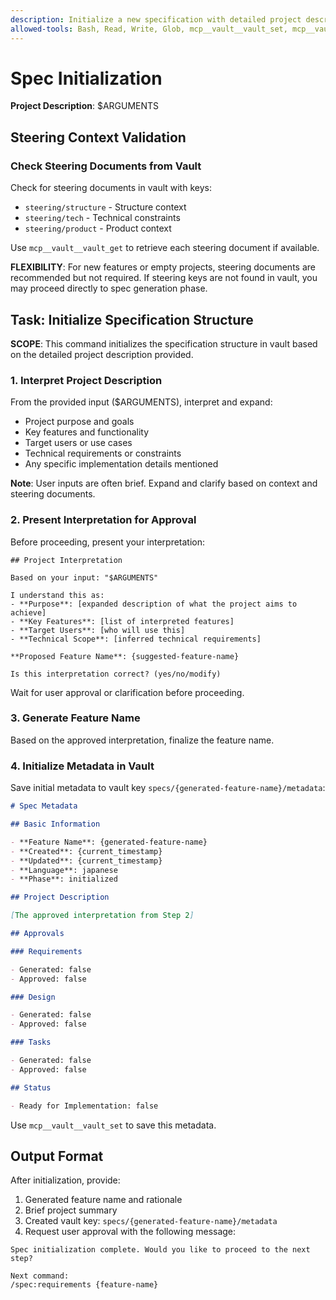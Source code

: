 ```yaml
---
description: Initialize a new specification with detailed project description and requirements
allowed-tools: Bash, Read, Write, Glob, mcp__vault__vault_set, mcp__vault__vault_get, mcp__vault__vault_list
---
```


# Spec Initialization

**Project Description**: $ARGUMENTS

## Steering Context Validation

### Check Steering Documents from Vault

Check for steering documents in vault with keys:

- `steering/structure` - Structure context
- `steering/tech` - Technical constraints
- `steering/product` - Product context

Use `mcp__vault__vault_get` to retrieve each steering document if available.

**FLEXIBILITY**: For new features or empty projects, steering documents are recommended but not required. If steering keys are not found in vault, you may proceed directly to spec generation phase.

## Task: Initialize Specification Structure

**SCOPE**: This command initializes the specification structure in vault based on the detailed project description provided.

### 1. Interpret Project Description

From the provided input ($ARGUMENTS), interpret and expand:

- Project purpose and goals
- Key features and functionality
- Target users or use cases
- Technical requirements or constraints
- Any specific implementation details mentioned

**Note**: User inputs are often brief. Expand and clarify based on context and steering documents.

### 2. Present Interpretation for Approval

Before proceeding, present your interpretation:

```
## Project Interpretation

Based on your input: "$ARGUMENTS"

I understand this as:
- **Purpose**: [expanded description of what the project aims to achieve]
- **Key Features**: [list of interpreted features]
- **Target Users**: [who will use this]
- **Technical Scope**: [inferred technical requirements]

**Proposed Feature Name**: {suggested-feature-name}

Is this interpretation correct? (yes/no/modify)
```

Wait for user approval or clarification before proceeding.

### 3. Generate Feature Name

Based on the approved interpretation, finalize the feature name.

### 4. Initialize Metadata in Vault

Save initial metadata to vault key `specs/{generated-feature-name}/metadata`:

```markdown
# Spec Metadata

## Basic Information

- **Feature Name**: {generated-feature-name}
- **Created**: {current_timestamp}
- **Updated**: {current_timestamp}
- **Language**: japanese
- **Phase**: initialized

## Project Description

[The approved interpretation from Step 2]

## Approvals

### Requirements

- Generated: false
- Approved: false

### Design

- Generated: false
- Approved: false

### Tasks

- Generated: false
- Approved: false

## Status

- Ready for Implementation: false
```

Use `mcp__vault__vault_set` to save this metadata.

## Output Format

After initialization, provide:

1. Generated feature name and rationale
2. Brief project summary
3. Created vault key: `specs/{generated-feature-name}/metadata`
4. Request user approval with the following message:

```
Spec initialization complete. Would you like to proceed to the next step?

Next command:
/spec:requirements {feature-name}
```
